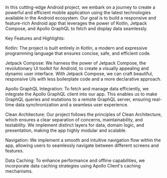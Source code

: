 In this cutting-edge Android project, we embark on a journey to create a powerful and efficient mobile application using the latest technologies available in the Android ecosystem. Our goal is to build a responsive and feature-rich Android app that leverages the power of Kotlin, Jetpack Compose, and Apollo GraphQL to fetch and display data seamlessly.

Key Features and Highlights:

Kotlin: The project is built entirely in Kotlin, a modern and expressive programming language that ensures concise, safe, and efficient code.

Jetpack Compose: We harness the power of Jetpack Compose, the revolutionary UI toolkit for Android, to create a visually appealing and dynamic user interface. With Jetpack Compose, we can craft beautiful, responsive UIs with less boilerplate code and a more declarative approach.

Apollo GraphQL Integration: To fetch and manage data efficiently, we integrate the Apollo GraphQL client into our app. This enables us to make GraphQL queries and mutations to a remote GraphQL server, ensuring real-time data synchronization and a seamless user experience.

Clean Architecture: Our project follows the principles of Clean Architecture, which ensures a clear separation of concerns, maintainability, and testability. We implement distinct layers for data, domain logic, and presentation, making the app highly modular and scalable.

Navigation: We implement a smooth and intuitive navigation flow within the app, allowing users to seamlessly navigate between different screens and features.

Data Caching: To enhance performance and offline capabilities, we incorporate data caching strategies using Apollo Client's caching mechanisms.

